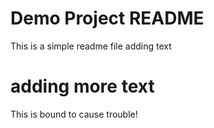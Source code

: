 # Demo Project README

This is a simple readme file
adding text

# adding more text

This is bound to cause trouble!
